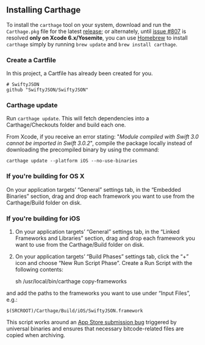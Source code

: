 ## Installing Carthage

To install the `carthage` tool on your system, download and run the `Carthage.pkg` file for the latest  [release](https://github.com/Carthage/Carthage/releases); or alternately, until [issue #807](https://github.com/Carthage/Carthage/issues/807) is resolved **only on Xcode 6.x/Yosemite**, you can use [Homebrew](http://brew.sh) to install  `carthage` simply by running `brew update` and `brew install carthage`.

### Create a Cartfile

In this project, a Cartfile has already been created for you.

    # SwiftyJSON
    github "SwiftyJSON/SwiftyJSON"


### Carthage update

Run `carthage update`. This will fetch dependencies into a Carthage/Checkouts folder and build each one.

From Xcode, if you receive an error stating: "*Module compiled with Swift 3.0 cannot be imported in Swift 3.0.2*", compile the package locally instead of downloading the precompiled binary by using the command:

    carthage update --platform iOS --no-use-binaries


### If you're building for OS X

On your application targets’ “General” settings tab, in the “Embedded Binaries” section, drag and drop each framework you want to use from the Carthage/Build folder on disk.

### If you're building for iOS

1. On your application targets’ “General” settings tab, in the “Linked Frameworks and Libraries” section, drag and drop each framework you want to use from the Carthage/Build folder on disk.
1. On your application targets’ “Build Phases” settings tab, click the “+” icon and choose “New Run Script Phase”. Create a Run Script with the following contents:

    sh
    /usr/local/bin/carthage copy-frameworks

and add the paths to the frameworks you want to use under “Input Files”, e.g.:

    $(SRCROOT)/Carthage/Build/iOS/SwiftyJSON.framework

This script works around an [App Store submission bug](http://www.openradar.me/radar?id=6409498411401216) triggered by universal binaries and ensures that necessary bitcode-related files are copied when archiving.
